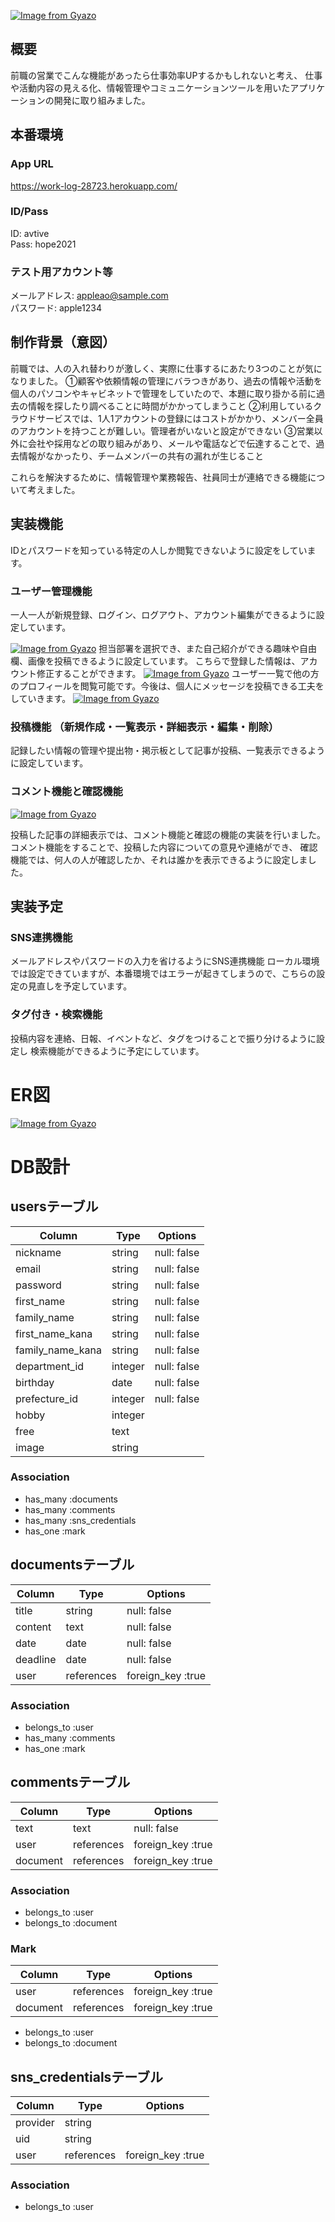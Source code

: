 [![Image from Gyazo](https://i.gyazo.com/4159a16bc80d09c31fd1ac2152b30420.png)](https://gyazo.com/4159a16bc80d09c31fd1ac2152b30420)


## 概要
前職の営業でこんな機能があったら仕事効率UPするかもしれないと考え、
仕事や活動内容の見える化、情報管理やコミュニケーションツールを用いたアプリケーションの開発に取り組みました。

## 本番環境
### App URL
https://work-log-28723.herokuapp.com/
### ID/Pass
  ID: avtive<br>
  Pass: hope2021
### テスト用アカウント等
メールアドレス: appleao@sample.com<br>
パスワード:    apple1234


## 制作背景（意図）
前職では、人の入れ替わりが激しく、実際に仕事するにあたり3つのことが気になりました。
①顧客や依頼情報の管理にバラつきがあり、過去の情報や活動を個人のパソコンやキャビネットで管理をしていたので、本題に取り掛かる前に過去の情報を探したり調べることに時間がかかってしまうこと
②利用しているクラウドサービスでは、1人1アカウントの登録にはコストがかかり、メンバー全員のアカウントを持つことが難しい。管理者がいないと設定ができない
③営業以外に会社や採用などの取り組みがあり、メールや電話などで伝達することで、過去情報がなかったり、チームメンバーの共有の漏れが生じること

これらを解決するために、情報管理や業務報告、社員同士が連絡できる機能について考えました。

## 実装機能
IDとパスワードを知っている特定の人しか閲覧できないように設定をしています。

### ユーザー管理機能
一人一人が新規登録、ログイン、ログアウト、アカウント編集ができるように設定しています。

[![Image from Gyazo](https://i.gyazo.com/237900a698a1ffbabfd12563aec67a30.png)](https://gyazo.com/237900a698a1ffbabfd12563aec67a30)
担当部署を選択でき、また自己紹介ができる趣味や自由欄、画像を投稿できるように設定しています。
こちらで登録した情報は、アカウント修正することができます。
[![Image from Gyazo](https://i.gyazo.com/c8aaa12c0a4677596114e353a45b8cd7.png)](https://gyazo.com/c8aaa12c0a4677596114e353a45b8cd7)
ユーザー一覧で他の方のプロフィールを閲覧可能です。今後は、個人にメッセージを投稿できる工夫をしていきます。
[![Image from Gyazo](https://i.gyazo.com/89ab9d1dc6520893e93fbb00fa9ecb03.jpg)](https://gyazo.com/89ab9d1dc6520893e93fbb00fa9ecb03)

### 投稿機能 （新規作成・一覧表示・詳細表示・編集・削除）
記録したい情報の管理や提出物・掲示板として記事が投稿、一覧表示できるように設定しています。


### コメント機能と確認機能
[![Image from Gyazo](https://i.gyazo.com/15a57ffea3483b5e82f08fc7d823ed97.png)](https://gyazo.com/15a57ffea3483b5e82f08fc7d823ed97)

投稿した記事の詳細表示では、コメント機能と確認の機能の実装を行いました。
コメント機能をすることで、投稿した内容についての意見や連絡ができ、
確認機能では、何人の人が確認したか、それは誰かを表示できるように設定しました。

## 実装予定
### SNS連携機能
メールアドレスやパスワードの入力を省けるようにSNS連携機能
ローカル環境では設定できていますが、本番環境ではエラーが起きてしまうので、こちらの設定の見直しを予定しています。

### タグ付き・検索機能
投稿内容を連絡、日報、イベントなど、タグをつけることで振り分けるように設定し
検索機能ができるように予定にしています。


# ER図

[![Image from Gyazo](https://i.gyazo.com/24938f78cf4476e5dd0fea30b2ced212.png)](https://gyazo.com/24938f78cf4476e5dd0fea30b2ced212)

# DB設計


## usersテーブル

| Column           | Type     | Options     |
| ---------------- | -------- | ----------- |
| nickname         | string   | null: false |
| email            | string   | null: false |
| password         | string   | null: false |
| first_name       | string   | null: false |
| family_name      | string   | null: false |
| first_name_kana  | string   | null: false |
| family_name_kana | string   | null: false |
| department_id    | integer  | null: false |
| birthday         | date     | null: false |
| prefecture_id    | integer  | null: false |
| hobby            | integer  |             |
| free             | text     |             |
| image            | string   |             |

### Association
- has_many :documents
- has_many :comments
- has_many :sns_credentials
- has_one :mark


## documentsテーブル
 
| Column        | Type       | Options                  |
| ------------- | ---------- | ------------------------ |
| title         | string     | null: false              |
| content       | text       | null: false              |
| date          | date       | null: false              |
| deadline      | date       | null: false              |
| user          | references | foreign_key :true        |


### Association
- belongs_to :user
- has_many :comments
- has_one :mark


## commentsテーブル

| Column       | Type       | Options                       |
| ------------ | --------   | ----------------------------- |
| text         | text       | null: false                   |
| user         | references | foreign_key :true             |
| document     | references | foreign_key :true             |

### Association
- belongs_to :user
- belongs_to :document

### Mark
| Column       | Type       | Options                       |
| ------------ | --------   | ----------------------------- |
| user         | references | foreign_key :true             |
| document     | references | foreign_key :true             |

- belongs_to :user
- belongs_to :document



## sns_credentialsテーブル

| Column       | Type       | Options                       |
| ------------ | --------   | ----------------------------- |
| provider     | string     |                               |
| uid          | string     |                               |
| user         | references | foreign_key :true             |

### Association
- belongs_to :user
